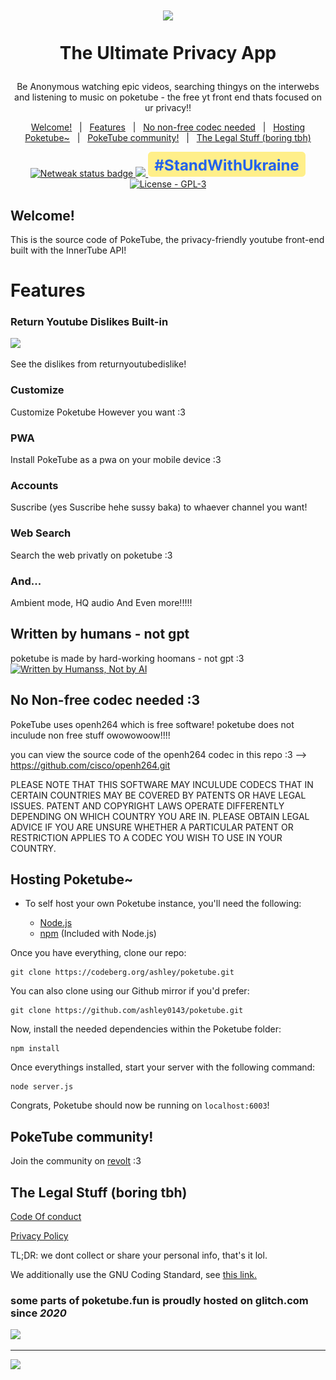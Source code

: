 <h1 align="center">
  <a href="https://poketube.fun/watch?v=9sJUDx7iEJw&quality=medium&=sjohgteojgytrueugtye4jhtytjrjnyıı">
   <img src="https://poketube.fun/css/logo-poke.svg" width="400"> 
   </a>
   <p>The Ultimate Privacy App</p>
   </h1>
<div align="center">

   <span> Be Anonymous watching epic videos, searching thingys on the interwebs and listening to music on poketube - the free yt front end thats focused on ur privacy!!</span></div>
<div align="center">

[Welcome!](#welcome)&nbsp;&nbsp;&nbsp;|&nbsp;&nbsp;&nbsp;[Features](#features)&nbsp;&nbsp;&nbsp;|&nbsp;&nbsp;&nbsp;[No non-free codec needed](#no-non-free-codec-needed-3)&nbsp;&nbsp;&nbsp;|&nbsp;&nbsp;&nbsp;[Hosting Poketube~](#hosting-poketube)&nbsp;&nbsp;&nbsp;|&nbsp;&nbsp;&nbsp;[PokeTube community!](#poketube-community)&nbsp;&nbsp;&nbsp;|&nbsp;&nbsp;&nbsp;[The Legal Stuff (boring tbh)](#the-legal-stuff-boring-tbh)

<a href="https://status.poketube.fun" target="_blank">
  <img 
    width="170"
    src="https://api.netweak.com/status-badges/K2LY9"
    alt="Netweak status badge"
  />
</a>
<a href="https://tosdr.org/en/service/7114">
   <img src="https://shields.tosdr.org/en_7114.svg"/>
</a>
<img src="https://raw.githubusercontent.com/vshymanskyy/StandWithUkraine/main/badges/StandWithUkraine.svg"> <a href="./LICENSE"><img src="https://img.shields.io/badge/License-GPL--3-FF6666" alt="License - GPL-3"></a>

</div>

## Welcome!

This is the source code of PokeTube, the privacy-friendly youtube front-end built with the InnerTube API!


<h1>Features</h1>
 <h3>Return Youtube Dislikes Built-in  </h3>
<img src="https://autumn.revolt.chat/attachments/0JlGwlnJdMcQwc6qzoo2qpmMAOWbrYMZ9vDX50l80r/resim.png">
<p>See the dislikes from returnyoutubedislike!</p>

<h3>Customize</h3>
Customize Poketube However you want :3

<h3>PWA</h3>
Install PokeTube as a pwa on your mobile device :3

<h3>Accounts </h3>
Suscribe (yes Suscribe hehe sussy baka) to whaever channel you want!

<h3>Web Search </h3>
Search the web privatly on poketube :3

<br>
<h3>And... </h3>
<p>
Ambient mode, HQ audio And Even more!!!!!
 </p>

## Written by humans - not gpt
poketube is made by hard-working hoomans - not gpt :3<br>
<a href="https://notbyai.fyi"><img src="https://cdn.glitch.global/d68d17bb-f2c0-4bc3-993f-50902734f652/Written-By-Human-Not-By-AI-Badge-white.svg?v=1696672202901" alt="Written by Humanss, Not by AI"></a>

## No Non-free codec needed :3

PokeTube uses openh264 which is free software! poketube does not inculude non free stuff owowowoow!!!!

you can view the source code of the openh264 codec in this repo :3 --> https://github.com/cisco/openh264.git

PLEASE NOTE THAT THIS SOFTWARE MAY INCULUDE CODECS THAT IN CERTAIN COUNTRIES MAY BE COVERED BY PATENTS OR HAVE LEGAL ISSUES. PATENT AND COPYRIGHT LAWS OPERATE DIFFERENTLY DEPENDING ON WHICH COUNTRY YOU ARE IN. PLEASE OBTAIN LEGAL ADVICE IF YOU ARE UNSURE WHETHER A PARTICULAR PATENT OR RESTRICTION APPLIES TO A CODEC YOU WISH TO USE IN YOUR COUNTRY.

## Hosting Poketube~

- To self host your own Poketube instance, you'll need the following:

  - [Node.js](https://nodejs.org/en/download/)
  - [npm](http://npmjs.com) (Included with Node.js)

Once you have everything, clone our repo:

```
git clone https://codeberg.org/ashley/poketube.git
```

You can also clone using our Github mirror if you'd prefer:

```
git clone https://github.com/ashley0143/poketube.git
```

Now, install the needed dependencies within the Poketube folder:

```
npm install 
```

Once everythings installed, start your server with the following command:

```
node server.js
```

Congrats, Poketube should now be running on `localhost:6003`!

## PokeTube community!

Join the community on [revolt](https://rvlt.gg/poketube) :3

## The Legal Stuff (boring tbh)

[Code Of conduct](https://codeberg.org/Ashley/poketube/src/branch/main/CODE_OF_CONDUCT.md)

[Privacy Policy](https://poketube.fun/privacy)

TL;DR: we dont collect or share your personal info, that's it lol.

We additionally use the GNU Coding Standard, see [this link.](https://www.gnu.org/prep/standards)

<div>
<h3>some parts of poketube.fun is proudly hosted on glitch.com since <i>2020</i> </h3>
 <a href="https://glitch.com/"><img src="https://cdn.glitch.global/d68d17bb-f2c0-4bc3-993f-50902734f652/glitch-fastly-lock-up.svg?v=1696671148266"></a><br><hr>
<a href="https://gnu.org/not-open-source"><img width="200" src="https://autumn.revolt.chat/attachments/eNpfwV2C1_wudONe43YCvWr-4vbvLpG78HbuXgOYfO"></a>
</div>


